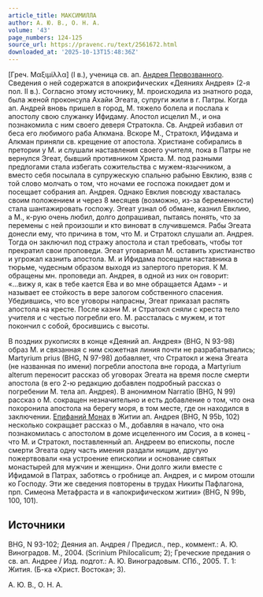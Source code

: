 ```yaml
---
article_title: МАКСИМИЛЛА
author: А. Ю. В., О. Н. А.
volume: '43'
page_numbers: 124-125
source_url: https://pravenc.ru/text/2561672.html
downloaded_at: '2025-10-13T15:48:36Z'
---
```


[Греч. Μαξιμίλλα] (I в.), ученица св. ап. [Андрея Первозванного](<https://pravenc.ru/text/Андрея Первозванного.html>). Сведения о ней содержатся в апокрифических «Деяниях Андрея» (2-я пол. II в.). Согласно этому источнику, М. происходила из знатного рода, была женой проконсула Ахайи Эгеата, супруги жили в г. Патры. Когда ап. Андрей вновь пришел в город, М. тяжело болела и послала к апостолу свою служанку Ифидаму. Апостол исцелил М., и она познакомила с ним своего деверя Стратокла. Св. Андрей избавил от беса его любимого раба Алкмана. Вскоре М., Стратокл, Ифидама и Алкман приняли св. крещение от апостола. Христиане собирались в претории у М. и слушали наставления своего учителя, пока в Патры не вернулся Эгеат, бывший противником Христа. М. под разными предлогами стала избегать сожительства с мужем-язычником, а вместо себя посылала в супружескую спальню рабыню Евклию, взяв с той слово молчать о том, что ночами ее госпожа покидает дом и посещает собрания ап. Андрея. Однако Евклия повсюду хвасталась своим положением и через 8 месяцев (возможно, из-за беременности) стала шантажировать госпожу. Эгеат узнал об обмане, казнил Евклию, а М., к-рую очень любил, долго допрашивал, пытаясь понять, что за перемены с ней произошли и кто виноват в случившемся. Рабы Эгеата донесли ему, что причина в том, что М. и Стратокл слушали ап. Андрея. Тогда он заключил под стражу апостола и стал требовать, чтобы тот прекратил свои проповеди. Эгеат уговаривал М. оставить христианство и угрожал казнить апостола. М. и Ифидама посещали наставника в тюрьме, чудесным образом выходя из запертого претория. К М. обращены мн. проповеди ап. Андрея, в одной из них он говорит: «...вижу я, как в тебе кается Ева и во мне обращается Адам» - и называет ее стойкость в вере залогом собственного спасения. Убедившись, что все уговоры напрасны, Эгеат приказал распять апостола на кресте. После казни М. и Стратокл сняли с креста тело учителя и с честью погребли его. М. рассталась с мужем, и тот покончил с собой, бросившись с высоты.

В поздних рукописях в конце «Деяний ап. Андрея» (BHG, N 93-98) образ М. и связанная с ним сюжетная линия почти не разрабатывались; Martyrium prius (BHG, N 97-98) добавляет, что Стратокл и жена Эгеата (не названная по имени) погребли апостола вне города, а Martyrium alterum переносит рассказ об уговорах Эгеата на время после смерти апостола (в его 2-ю редакцию добавлен подробный рассказ о погребении М. тела ап. Андрея). В анонимном Narratio (BHG, N 99) рассказ о М. сокращен незначительно и есть добавление о том, что она похоронила апостола на берегу моря, в том месте, где он находился в заключении. [Епифаний Монах](<https://pravenc.ru/text/Епифаний Монах.html>) в Житии ап. Андрея (BHG, N 95b, 102) несколько сокращает рассказ о М., добавляя в начало, что она познакомилась с апостолом в доме исцеленного им Сосия, а в конец - что М. и Стратокл, поставленный ап. Андреем во епископы, после смерти Эгеата одну часть имения раздали нищим, другую пожертвовали «на устроение епископии и основание святых монастырей для мужчин и женщин». Они долго жили вместе с Ифидамой в Патрах, заботясь о гробнице ап. Андрея, и с миром отошли ко Господу. Эти же сведения повторены в трудах Никиты Пафлагона, прп. Симеона Метафраста и в «апокрифическом житии» (BHG, N 99b, 100, 101).

## Источники

BHG, N 93-102; Деяния ап. Андрея / Предисл., пер., коммент.: А. Ю. Виноградов. М., 2004. (Scrinium Philocalicum; 2); Греческие предания о св. ап. Андрее / Изд. подгот.: А. Ю. Виноградовым. СПб., 2005. Т. 1: Жития. (Б-ка «Христ. Востока»; 3).

А. Ю. В., О. Н. А.
